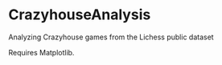 # CrazyhouseAnalysis
Analyzing Crazyhouse games from the Lichess public dataset

Requires Matplotlib.